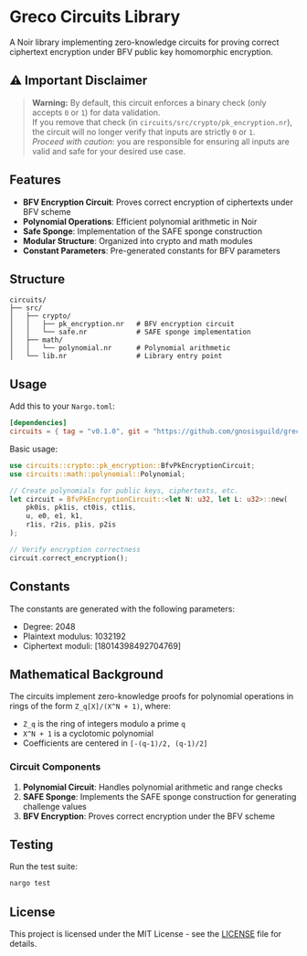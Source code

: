 # Greco Circuits Library

A Noir library implementing zero-knowledge circuits for proving correct ciphertext encryption under BFV public key homomorphic encryption.

## ⚠️ Important Disclaimer

> **Warning:** By default, this circuit enforces a binary check (only accepts `0` or `1`) for data validation.  
> If you remove that check (in `circuits/src/crypto/pk_encryption.nr`), the circuit will no longer verify that inputs are strictly `0` or `1`.  
> _Proceed with caution_: you are responsible for ensuring all inputs are valid and safe for your desired use case.

## Features

- **BFV Encryption Circuit**: Proves correct encryption of ciphertexts under BFV scheme
- **Polynomial Operations**: Efficient polynomial arithmetic in Noir
- **Safe Sponge**: Implementation of the SAFE sponge construction
- **Modular Structure**: Organized into crypto and math modules
- **Constant Parameters**: Pre-generated constants for BFV parameters

## Structure

```
circuits/
├── src/
│   ├── crypto/
│   │   ├── pk_encryption.nr   # BFV encryption circuit
│   │   └── safe.nr            # SAFE sponge implementation
│   ├── math/
│   │   └── polynomial.nr      # Polynomial arithmetic
│   └── lib.nr                 # Library entry point
```

## Usage

Add this to your `Nargo.toml`:

```toml
[dependencies]
circuits = { tag = "v0.1.0", git = "https://github.com/gnosisguild/greco" }
```

Basic usage:

```rust
use circuits::crypto::pk_encryption::BfvPkEncryptionCircuit;
use circuits::math::polynomial::Polynomial;

// Create polynomials for public keys, ciphertexts, etc.
let circuit = BfvPkEncryptionCircuit::<let N: u32, let L: u32>::new(
    pk0is, pk1is, ct0is, ct1is,
    u, e0, e1, k1,
    r1is, r2is, p1is, p2is
);

// Verify encryption correctness
circuit.correct_encryption();
```

## Constants

The constants are generated with the following parameters:

- Degree: 2048
- Plaintext modulus: 1032192
- Ciphertext moduli: [18014398492704769]

## Mathematical Background

The circuits implement zero-knowledge proofs for polynomial operations in rings of the form `Z_q[X]/(X^N + 1)`, where:

- `Z_q` is the ring of integers modulo a prime `q`
- `X^N + 1` is a cyclotomic polynomial
- Coefficients are centered in `[-(q-1)/2, (q-1)/2]`

### Circuit Components

1. **Polynomial Circuit**: Handles polynomial arithmetic and range checks
2. **SAFE Sponge**: Implements the SAFE sponge construction for generating challenge values
3. **BFV Encryption**: Proves correct encryption under the BFV scheme

## Testing

Run the test suite:

```bash
nargo test
```

## License

This project is licensed under the MIT License - see the [LICENSE](../LICENSE) file for details.
